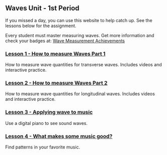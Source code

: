 ## Waves Unit - 1st Period

If you missed a day, you can use this website to help catch up. See the lessons below for the assignment.

Every student must master measuring waves. Get more information and check your badges at: [Wave Measurement Achievements](./badges.md)

### [Lesson 1 - How to measure Waves Part 1](./lesson1.md)
How to measure wave quantities for transverse waves. Includes videos and interactive practice. 

### [Lesson 2 - How to measure Waves Part 2](./lesson2.md)
How to measure wave quantities for longitudinal waves. Includes videos and interactive practice. 

### [Lesson 3 - Applying wave to music](./lesson3.md)
Use a digital piano to see sound waves. 

### [Lesson 4 - What makes some music good?](./lesson4.md)
Find patterns in your favorite music. 
